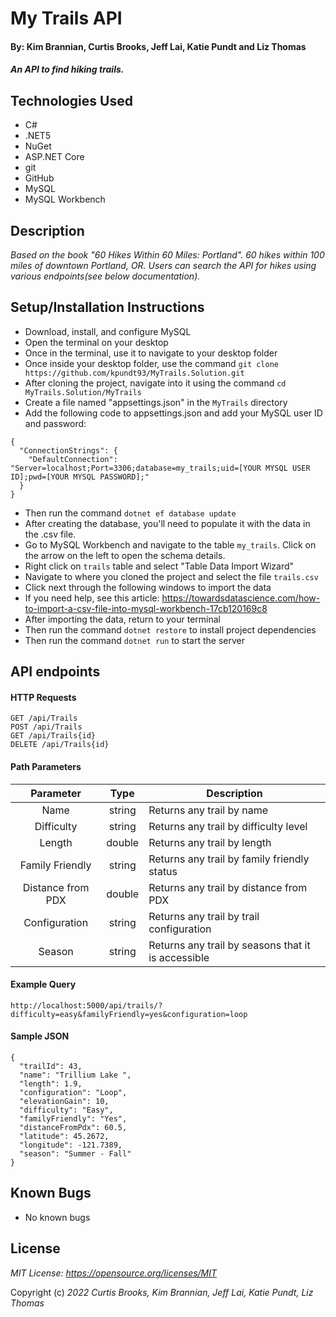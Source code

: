 # My Trails API

#### By: Kim Brannian, Curtis Brooks, Jeff Lai, Katie Pundt and Liz Thomas

#### _An API to find hiking trails._

## Technologies Used
* C#
* .NET5
* NuGet
* ASP.NET Core
* git
* GitHub
* MySQL
* MySQL Workbench

## Description
_Based on the book "60 Hikes Within 60 Miles: Portland". 60 hikes within 100 miles of downtown Portland, OR. Users can search the API for hikes using various endpoints(see below documentation)._

## Setup/Installation Instructions
* Download, install, and configure MySQL
* Open the terminal on your desktop
* Once in the terminal, use it to navigate to your desktop folder
* Once inside your desktop folder, use the command `git clone https://github.com/kpundt93/MyTrails.Solution.git`
* After cloning the project, navigate into it using the command `cd MyTrails.Solution/MyTrails`
* Create a file named "appsettings.json" in the `MyTrails` directory
* Add the following code to appsettings.json and add your MySQL user ID and password:
```
{
  "ConnectionStrings": {
    "DefaultConnection": "Server=localhost;Port=3306;database=my_trails;uid=[YOUR MYSQL USER ID];pwd=[YOUR MYSQL PASSWORD];"
  }
}
```
* Then run the command `dotnet ef database update`
* After creating the database, you'll need to populate it with the data in the .csv file.
* Go to MySQL Workbench and navigate to the table `my_trails`. Click on the arrow on the left to open the schema details. 
* Right click on `trails` table and select "Table Data Import Wizard"
* Navigate to where you cloned the project and select the file `trails.csv`
* Click next through the following windows to import the data
* If you need help, see this article: https://towardsdatascience.com/how-to-import-a-csv-file-into-mysql-workbench-17cb120169c8 
* After importing the data, return to your terminal
* Then run the command `dotnet restore` to install project dependencies
* Then run the command `dotnet run` to start the server

## API endpoints
#### HTTP Requests
```
GET /api/Trails
POST /api/Trails
GET /api/Trails{id}
DELETE /api/Trails{id}
```

#### Path Parameters
| Parameter | Type | Description |
| :---: | :---: | --- |
| Name | string | Returns any trail by name |
| Difficulty | string | Returns any trail by difficulty level |
| Length | double | Returns any trail by length |
| Family Friendly | string | Returns any trail by family friendly status |
| Distance from PDX | double | Returns any trail by distance from PDX |
| Configuration | string | Returns any trail by trail configuration |
| Season | string | Returns any trail by seasons that it is accessible |

#### Example Query
```
http://localhost:5000/api/trails/?difficulty=easy&familyFriendly=yes&configuration=loop
```

#### Sample JSON
```
{
  "trailId": 43,
  "name": "Trillium Lake ",
  "length": 1.9,
  "configuration": "Loop",
  "elevationGain": 10,
  "difficulty": "Easy",
  "familyFriendly": "Yes",
  "distanceFromPdx": 60.5,
  "latitude": 45.2672,
  "longitude": -121.7389,
  "season": "Summer - Fall"
}
```

## Known Bugs
* No known bugs

## License
_MIT License: https://opensource.org/licenses/MIT_

Copyright (c) _2022_ _Curtis Brooks, Kim Brannian, Jeff Lai, Katie Pundt, Liz Thomas_